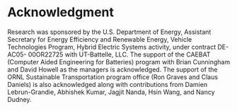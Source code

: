 # Acknowledgment

Research was sponsored by the U.S. Department of Energy, Assistant Secretary
for Energy Efficiency and Renewable Energy, Vehicle Technologies Program,
Hybrid Electric Systems activity, under contract DE-AC05- 00OR22725 with
UT-Battelle, LLC. The support of the CAEBAT (Computer Aided Engineering for
Batteries) program with Brian Cunningham and David Howell as the managers is
acknowledged. The support of the ORNL Sustainable Transportation program office
(Ron Graves and Claus Daniels) is also acknowledged along with contributions
from Damien Lebrun-Grandie, Abhishek Kumar, Jagjit Nanda, Hsin Wang, and Nancy
Dudney.

